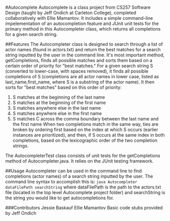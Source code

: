 #Autocomplete
Autocomplete is a class project from CS257 Software Design (taught by Jeff Ondich at Carleton College), completed collaboratively with Ellie Mamantov. It includes a simple command-line impelementation of an autocompletion feature and JUnit unit tests for the primary method in this Autocompleter class, which returns all completions for a given search string.

##Features
The Autocompleter class is designed to search through a list of actor names (found in actors.txt) and return the best matches for a search string inputted by the user in the command line. It's most important method, getCompletions, finds all possible matches and sorts them based on a certain order of priority for "best matches." For a given search string S (converted to lower-case, with spaces removed), it finds all possible completions of S (completions are all actor names in lower case, listed as last_name,first_name, where S is a substring of the actor name). It then sorts for "best matches" based on this order of priority:
1. S matches at the beginning of the last name
2. S matches at the beginning of the first name
3. S matches anywhere else in the last name
4. S matches anywhere else in the first name
5. S matches C across the comma boundary between the last name and the first name
When two completions match in the same way, ties are broken by ordering first based on the index at which S occurs (earlier instances are prioritized), and then, if S occurs at the same index in both completions, based on the lexicographic order of the two completion strings.

The AutocompleterTest  class consists of unit tests for the getCompletions method of Autocompleter.java. It relies on the JUnit testing framework.

##Usage
Autocompleter can be used in the command line to find completions (actor names) of a search string inputted by the user. The command line syntax to accomplish this is:
`java Autocompleter dataFilePath searchString` 
where dataFilePath is the path to the actors.txt file (located in the top level Autocomplete project folder) and searchString is the string you would like to get autocompletions for.

###Contributors
Jessie Baskauf
Ellie Mamantov
Basic code stubs provided by Jeff Ondich
